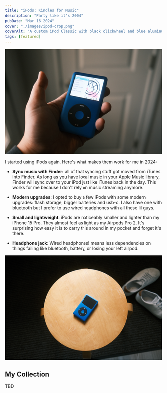 ```yaml
---
title: "iPods: Kindles for Music"
description: "Party like it's 2004"
pubDate: "Mar 16 2024"
cover: "./images/ipod-crop.png"
coverAlt: "A custom iPod Classic with black clickwheel and blue aluminum shell"
tags: [featured]
---
```


![holding a custom iPod Classic with black clickwheel and blue aluminum shell](./images/ipod-hand.png)

I started using iPods again. Here's what makes them work for me in 2024:

- **Sync music with Finder:** all of that syncing stuff got moved from iTunes into Finder. As long as you have local music in your Apple Music library, Finder will sync over to your iPod just like iTunes back in the day. This works for me because I don't rely on music streaming anymore.

- **Modern upgrades**: I opted to buy a few iPods with some modern upgrades: flash storage, bigger batteries and usb-c. I also have one with bluetooth but I prefer to use wired headphones with all these lil guys.

- **Small and lightweight**: iPods are noticeably smaller and lighter than my iPhone 15 Pro. They almost feel as light as my Airpods Pro 2. It's surprising how easy it is to carry this around in my pocket and forget it's there.

- **Headphone jack**: Wired headphones! means less dependencies on things failing like bluetooth, battery, or losing your left airpod.

![A custom iPod Classic with black clickwheel and blue aluminum shell on a wooden stool with some random sneakers in the background](./images/ipod-wide.png)

## My Collection

TBD
